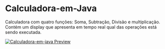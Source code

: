 # Calculadora-em-Java

Calculadora com quatro funções: Soma, Subtração, Divisão e multiplicação.
Contém um display que apresenta em tempo real qual das operações está sendo executada.

[![Calculadora-em-java Preview](./docs/preview.png)](https://miladnia.github.io/KeysVST/examples/virtualpiano.html)
